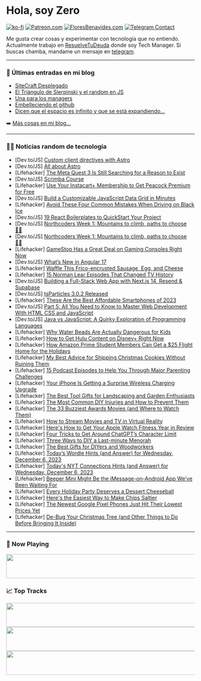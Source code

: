 # Hola, soy Zero

[![ko-fi](https://ko-fi.com/img/githubbutton_sm.svg)](https://ko-fi.com/J3J4N0LUK)
[![Patreon.com](https://img.shields.io/endpoint.svg?url=https%3A%2F%2Fshieldsio-patreon.vercel.app%2Fapi%3Fusername%3Dzerodragon%26type%3Dpatrons&style=for-the-badge)](https://patreon.com/zerodragon)
[![FloresBenavides.com](https://img.shields.io/website?down_message=oops&label=MiBlog&style=for-the-badge&up_message=online&url=https%3A%2F%2Ffloresbenavides.com)](https://floresbenavides.com)
[![Telegram Contact](https://img.shields.io/badge/escr%C3%ADbeme-ZeroDragon-%2326A5E4?style=for-the-badge&logo=telegram)](https://t.me/zerodragon)

Me gusta crear cosas y experimentar con tecnología que no entiendo.
Actualmente trabajo en [ResuelveTuDeuda](http://github.com/resuelve) donde soy Tech Manager.
Si buscas chamba, mandame un mensaje en [telegram](https://t.me/zerodragon).

---

### 📕 Últimas entradas en mi blog
<!-- BLOG-POST-LIST:START -->
- [SiteCraft Desplegado](https://floresbenavides.com/sitecraft-desplegado/)
- [El Triángulo de Sierpinski y el random en JS](https://floresbenavides.com/el-triangulo-de-sierpinski-y-el-random-en-js/)
- [Una para los managers](https://floresbenavides.com/una-para-los-managers/)
- [Embelleciendo el github](https://floresbenavides.com/embelleciendo-el-github/)
- [Dicen que el espacio es infinito y que se está expandiendo…](https://floresbenavides.com/dicen-que-el-espacio-es-infinito-y-que-se-esta-expandiendo/)
<!-- BLOG-POST-LIST:END -->

➡️ [Más cosas en mi blog...](https://floresbenavides.com)

---

### 👨‍💻 Noticias random de tecnología
<!-- TECH-POSTS:START -->
- [Dev.to/JS] [Custom client directives with Astro](https://dev.to/nguyen/custom-client-directives-with-astro-4p5k)
- [Dev.to/JS] [All about Astro](https://dev.to/nguyen/all-about-astro-1j7)
- [Lifehacker] [The Meta Quest 3 Is Still Searching for a Reason to Exist](https://lifehacker.com/tech/meta-quest-3-review-still-searching-for-a-reason-to-exist)
- [Dev.to/JS] [Scrimba Course](https://dev.to/dave_khadka_50ffa7b50696c/scrimba-course-10ah)
- [Lifehacker] [Use Your Instacart+ Membership to Get Peacock Premium for Free](https://lifehacker.com/entertainment/free-peacock-premium-instacart-membership)
- [Dev.to/JS] [Build a Customizable JavaScript Data Grid in Minutes](https://dev.to/mescius/build-a-customizable-javascript-data-grid-in-minutes-248o)
- [Lifehacker] [Avoid These Four Common Mistakes When Driving on Black Ice](https://lifehacker.com/travel/black-ice-driving-tips-and-mistakes)
- [Dev.to/JS] [19 React Boilerplates to QuickStart Your Project](https://dev.to/opensourcee/19-react-boilerplates-to-quickstart-your-project-56ge)
- [Dev.to/JS] [Northcoders Week 1: Mountains to climb, paths to choose 🧙🏻](https://dev.to/gruitt/northcoders-week-1-mountains-to-climb-paths-to-choose-3k62)
- [Dev.to/JS] [Northcoders Week 1: Mountains to climb, paths to choose 🧙🏻](https://dev.to/gruitt/northcoders-week-1-mountains-to-climb-paths-to-choose-1bdf)
- [Lifehacker] [GameStop Has a Great Deal on Gaming Consoles Right Now](https://lifehacker.com/entertainment/gamestop-deal-ps5-xbox-nintendo-switch)
- [Dev.to/JS] [What’s New in Angular 17](https://dev.to/mescius/whats-new-in-angular-17-26fe)
- [Lifehacker] [Waffle This Frico-encrusted Sausage, Egg, and Cheese](https://lifehacker.com/food-drink/frico-encrusted-sausage-egg-and-cheese-waffle-sandwich)
- [Lifehacker] [15 Norman Lear Episodes That Changed TV History](https://lifehacker.com/15-norman-lear-episodes-that-changed-tv-history-1849337456)
- [Dev.to/JS] [Building a Full-Stack Web App with Next.js 14, Resend &amp; Supabase](https://dev.to/guillaumeduhan/building-a-full-stack-web-app-with-nextjs-14-resend-supabase-1kkh)
- [Dev.to/JS] [tsParticles 3.0.2 Released](https://dev.to/tsparticles/tsparticles-302-released-29e9)
- [Lifehacker] [These Are the Best Affordable Smartphones of 2023](https://lifehacker.com/tech/the-best-affordable-smartphones-2023)
- [Dev.to/JS] [Part 5: All You Need to Know to Master Web Development With HTML CSS and JavaScript](https://dev.to/teach_wizbits/part-5-all-you-need-to-know-to-master-web-development-with-html-css-and-javascript-k1b)
- [Dev.to/JS] [Java vs JavaScript: A Quirky Exploration of Programming Languages](https://dev.to/paulnoth/java-vs-javascript-a-quirky-exploration-of-programming-languages-163i)
- [Lifehacker] [Why Water Beads Are Actually Dangerous for Kids](https://lifehacker.com/family/why-water-beads-are-dangerous-for-kids)
- [Lifehacker] [How to Get Hulu Content on Disney+ Right Now](https://lifehacker.com/entertainment/hulu-on-disney-plus)
- [Lifehacker] [How Amazon Prime Student Members Can Get a $25 Flight Home for the Holidays](https://lifehacker.com/travel/amazon-prime-student-25-dollar-holiday-flights-giveaway)
- [Lifehacker] [My Best Advice for Shipping Christmas Cookies Without Ruining Them](https://lifehacker.com/food-drink/best-ways-to-ship-cookies)
- [Lifehacker] [15 Podcast Episodes to Help You Through Major Parenting Challenges](https://lifehacker.com/family/the-best-parenting-podcast-episodes-for-every-milestone)
- [Lifehacker] [Your iPhone Is Getting a Surprise Wireless Charging Upgrade](https://lifehacker.com/tech/your-iphone-is-getting-qi2-compatible-charging)
- [Lifehacker] [The Best Tool Gifts for Landscaping and Garden Enthusiasts](https://lifehacker.com/home/best-tool-gifts-for-landscaping-and-garden-enthusiasts)
- [Lifehacker] [The Most Common DIY Injuries and How to Prevent Them](https://lifehacker.com/home/avoid-these-common-diy-injuries)
- [Lifehacker] [The 33 Buzziest Awards Movies &lpar;and Where to Watch Them&rpar;](https://lifehacker.com/entertainment/best-awards-movies)
- [Lifehacker] [How to Stream Movies and TV in Virtual Reality](https://lifehacker.com/how-to-stream-movies-and-tv-in-virtual-reality-1848340674)
- [Lifehacker] [Here&#39;s How to Get Your Apple Watch Fitness Year in Review](https://lifehacker.com/tech/apple-watch-fitness-year-in-review)
- [Lifehacker] [Four Tricks to Get Around ChatGPT’s Character Limit](https://lifehacker.com/tech/four-ways-to-get-around-chatgpts-character-limit)
- [Lifehacker] [Three Ways to DIY a Last-minute Menorah](https://lifehacker.com/home/diy-a-last-minute-menorah-for-hannukah)
- [Lifehacker] [The Best Gifts for DIYers and Woodworkers](https://lifehacker.com/home/tool-gifts-for-diy-woodworkers)
- [Lifehacker] [Today’s Wordle Hints &lpar;and Answer&rpar; for Wednesday, December 6, 2023](https://lifehacker.com/entertainment/wordle-answer-today-december-6-2023)
- [Lifehacker] [Today&#39;s NYT Connections Hints &lpar;and Answer&rpar; for Wednesday, December 6, 2023](https://lifehacker.com/entertainment/nyt-connections-answer-today-december-6-2023)
- [Lifehacker] [Beeper Mini Might Be the iMessage-on-Android App We’ve Been Waiting For](https://lifehacker.com/tech/beeper-mini-imessage-on-android-app)
- [Lifehacker] [Every Holiday Party Deserves a Dessert Cheeseball](https://lifehacker.com/every-holiday-party-deserves-a-dessert-cheeseball-1849916116)
- [Lifehacker] [Here&#39;s the Easiest Way to Make Chips Saltier](https://lifehacker.com/food-drink/easiest-way-to-make-chips-saltier)
- [Lifehacker] [The Newest Google Pixel Phones Just Hit Their Lowest Prices Yet](https://lifehacker.com/tech/google-pixel-8-pro-deal)
- [Lifehacker] [De-Bug Your Christmas Tree &lpar;and Other Things to Do Before Bringing It Inside&rpar;](https://lifehacker.com/home/christmas-tree-tips)<!-- TECH-POSTS:END -->

---

### 🎵 Now Playing
<a href="https://spotify-now-playing-dun.vercel.app/now-playing?open"><img src="https://spotify-now-playing-dun.vercel.app/now-playing" width="540" height="64"></a>

### 📈 Top Tracks
<a href="https://spotify-now-playing-dun.vercel.app/top-tracks?i=1&open"><img src="https://spotify-now-playing-dun.vercel.app/top-tracks?i=1" width="540" height="64"></a>
<a href="https://spotify-now-playing-dun.vercel.app/top-tracks?i=2&open"><img src="https://spotify-now-playing-dun.vercel.app/top-tracks?i=2" width="540" height="64"></a>
<a href="https://spotify-now-playing-dun.vercel.app/top-tracks?i=3&open"><img src="https://spotify-now-playing-dun.vercel.app/top-tracks?i=3" width="540" height="64"></a>
